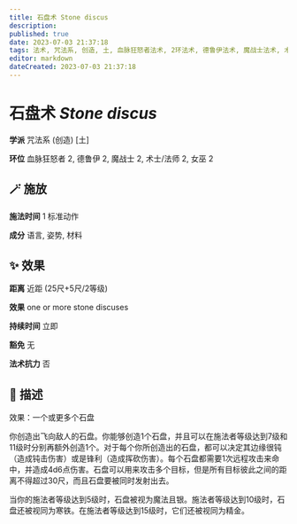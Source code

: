 ```yaml
---
title: 石盘术 Stone discus
description: 
published: true
date: 2023-07-03 21:37:18
tags: 法术, 咒法系, 创造, 土, 血脉狂怒者法术, 2环法术, 德鲁伊法术, 魔战士法术, 术士/法师法术, 女巫法术
editor: markdown
dateCreated: 2023-07-03 21:37:18
---
```


# **石盘术** *Stone discus*

**学派** 咒法系 (创造) \[土\] 

**环位** 血脉狂怒者 2, 德鲁伊 2, 魔战士 2, 术士/法师 2, 女巫 2

## 🪄 施放

**施法时间** 1 标准动作

**成分** 语言, 姿势, 材料

## ✨ 效果  

**距离** 近距 (25尺+5尺/2等级) 

**效果** one or more stone discuses 

**持续时间** 立即 

**豁免** 无

**法术抗力** 否

## 📖 描述

效果：一个或更多个石盘

你创造出飞向敌人的石盘。你能够创造1个石盘，并且可以在施法者等级达到7级和11级时分别再额外创造1个。对于每个你所创造出的石盘，都可以决定其边缘很钝（造成钝击伤害）或是锋利（造成挥砍伤害）。每个石盘都需要1次远程攻击来命中，并造成4d6点伤害。石盘可以用来攻击多个目标，但是所有目标彼此之间的距离不得超过30尺，而且石盘要被同时发射出去。

当你的施法者等级达到5级时，石盘被视为魔法且银。施法者等级达到10级时，石盘还被视同为寒铁。在施法者等级达到15级时，它们还被视同为精金。
    